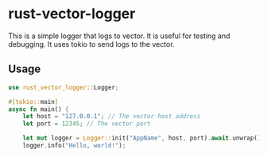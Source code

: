 # rust-vector-logger

This is a simple logger that logs to vector. It is useful for testing and debugging. It uses tokio to send logs to the vector.

## Usage

```rust
use rust_vector_logger::Logger;

#[tokio::main]
async fn main() {
    let host = "127.0.0.1"; // The vector host address
    let port = 12345; // The vector port

    let mut logger = Logger::init("AppName", host, port).await.unwrap();
    logger.info("Hello, world!");

```

